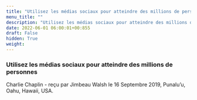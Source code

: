 ```yaml
---
title: "Utilisez les médias sociaux pour atteindre des millions de personnes"
menu_title: ""
description: "Utilisez les médias sociaux pour atteindre des millions de personnes"
date: 2022-06-01 06:00:01+00:855
draft: False
hidden: True
weight:
---
```

### Utilisez les médias sociaux pour atteindre des millions de personnes

Charlie Chaplin - reçu par Jimbeau Walsh le 16 Septembre 2019, Punalu’u, Oahu, Hawaii, USA.



